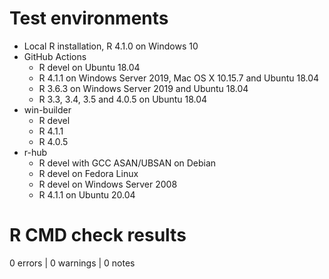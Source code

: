 # Test environments
* Local R installation, R 4.1.0 on Windows 10
* GitHub Actions
    * R devel on Ubuntu 18.04
    * R 4.1.1 on Windows Server 2019, Mac OS X 10.15.7 and Ubuntu 18.04
    * R 3.6.3 on Windows Server 2019 and Ubuntu 18.04
    * R 3.3, 3.4, 3.5 and 4.0.5 on Ubuntu 18.04
* win-builder
  * R devel
  * R 4.1.1
  * R 4.0.5
* r-hub
    * R devel with GCC ASAN/UBSAN on Debian
    * R devel on Fedora Linux
    * R devel on Windows Server 2008
    * R 4.1.1 on Ubuntu 20.04

# R CMD check results

0 errors | 0 warnings | 0 notes
